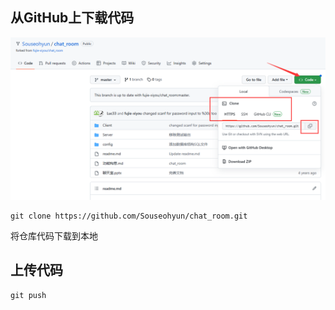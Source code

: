 ## 从GitHub上下载代码

![image-20230127123034509](06_git_目录操作.assets/image-20230127123034509.png)

```shell
git clone https://github.com/Souseohyun/chat_room.git
```

将仓库代码下载到本地



## 上传代码

```shell
git push 
```

